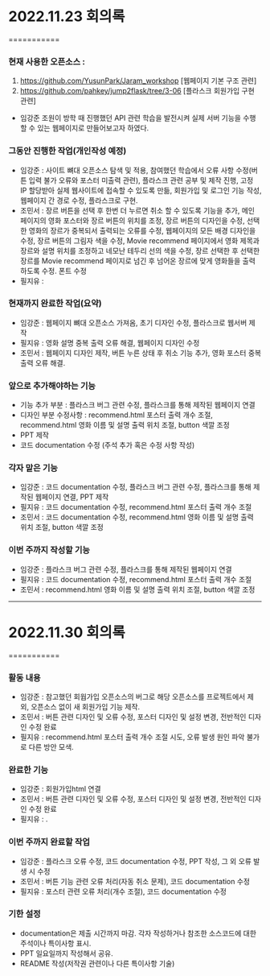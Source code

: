 # 2022.11.23 회의록
===========
### 현재 사용한 오픈소스 : 
1. https://github.com/YusunPark/Jaram_workshop [웹페이지 기본 구조 관련]
2. https://github.com/pahkey/jump2flask/tree/3-06 [플라스크 회원가입 구현 관련]

- 임강준 조원이 방학 때 진행했던 API 관련 학습을 발전시켜 실제 서버 기능을 수행할 수 있는 웹페이지로 만들어보고자 하였다.

### 그동안 진행한 작업(개인작성 예정)
- 임강준 : 사이트 뼈대 오픈소스 탐색 및 적용, 참여했던 학습에서 오류 사항 수정(버튼 입력 불가 오류와 포스터 미출력 관련), 플라스크 관련 공부 및 제작 진행, 고정 IP 할당받아 실제 웹사이트에 접속할 수 있도록 만듦, 회원가입 및 로그인 기능 작성, 웹페이지 간 경로 수정, 플라스크로 구현.
- 조민서 : 장르 버튼을 선택 후 한번 더 누르면 취소 할 수 있도록 기능을 추가, 메인 페이지의 영화 포스터와 장르 버튼의 위치를 조정, 장르 버튼의 디자인을 수정, 선택한 영화의 장르가 중복되서 출력되는 오류를 수정, 웹페이지의 모든 배경 디자인을 수정, 장르 버튼의 그림자 색을 수정, Movie recommend 페이지에서 영화 제목과 장르와 설명 위치를 조정하고 네모난 테두리 선의 색을 수정, 장르 선택한 후 선택한 장르를  Movie recommend 페이지로 넘긴 후 넘어온 장르에 맞게 영화들을 출력하도록 수정. 폰트 수정  
- 필지유 : 

### 현재까지 완료한 작업(요약)
- 임강준 : 웹페이지 뼈대 오픈소스 가져옴, 초기 디자인 수정, 플라스크로 웹서버 제작
- 필지유 : 영화 설명 중복 출력 오류 해결, 웹페이지 디자인 수정
- 조민서 : 웹페이지 디자인 제작, 버튼 누른 상태 후 취소 기능 추가, 영화 포스터 중복 출력 오류 해결.

### 앞으로 추가해야하는 기능
- 기능 추가 부분 : 플라스크 버그 관련 수정, 플라스크를 통해 제작된 웹페이지 연결
- 디자인 부분 수정사항 : recommend.html 포스터 출력 개수 조절, recommend.html 영화 이름 및 설명 출력 위치 조절, button 색깔 조정
- PPT 제작
- 코드 documentation 수정 (주석 추가 혹은 수정 사항 작성)

### 각자 맡은 기능
- 임강준 : 코드 documentation 수정, 플라스크 버그 관련 수정, 플라스크를 통해 제작된 웹페이지 연결, PPT 제작 
- 필지유 : 코드 documentation 수정, recommend.html 포스터 출력 개수 조절
- 조민서 : 코드 documentation 수정, recommend.html 영화 이름 및 설명 출력 위치 조절, button 색깔 조정

### 이번 주까지 작성할 기능
- 임강준 : 플라스크 버그 관련 수정, 플라스크를 통해 제작된 웹페이지 연결
- 필지유 : 코드 documentation 수정, recommend.html 포스터 출력 개수 조절
- 조민서 : recommend.html 영화 이름 및 설명 출력 위치 조절, button 색깔 조정

*******
# 2022.11.30 회의록
===========
### 활동 내용 
- 임강준 : 참고했던 회웝가입 오픈소스의 버그로 해당 오픈소스를 프로젝트에서 제외, 오픈소스 없이 새 회원가입 기능 제작.
- 조민서 : 버튼 관련 디자인 및 오류 수정, 포스터 디자인 및 설정 변경, 전반적인 디자인 수정 완료
- 필지유 : recommend.html 포스터 출력 개수 조절 시도, 오류 발생 원인 파악 불가로 다른 방안 모색.

### 완료한 기능
- 임강준 : 회원가입html 연결
- 조민서 : 버튼 관련 디자인 및 오류 수정, 포스터 디자인 및 설정 변경, 전반적인 디자인 수정 완료
- 필지유 : .

### 이번 주까지 완료할 작업
- 임강준 : 플라스크 오류 수정, 코드 documentation 수정, PPT 작성, 그 외 오류 발생 시 수정
- 조민서 : 버튼 기능 관련 오류 처리(자동 취소 문제), 코드 documentation 수정
- 필지유 : 포스터 관련 오류 처리(개수 조절), 코드 documentation 수정

### 기한 설정
- documentation은 제출 시간까지 마감. 각자 작성하거나 참조한 소스코드에 대한 주석이나 특이사항 표시.
- PPT 일요일까지 작성해서 공유.
- README 작성(저작권 관련이나 다른 특이사항 기술)

